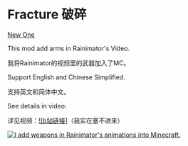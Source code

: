 # Fracture 破碎

[New One](https://github.com/RainimatorModDev/RainimatorMod)

This mod add arms in Rainimator's Video.

我将Rainimator的视频里的武器加入了MC。

Support English and Chinese Simplified.

支持英文和简体中文。

See details in video:

详见视频：[![b站链接]](https://www.bilibili.com/video/BV1Av411P7Un)（我实在塞不进来）

[![I add weapons in Rainimator's animations into Minecraft.](https://res.cloudinary.com/marcomontalbano/image/upload/v1631021859/video_to_markdown/images/youtube--_FBifpZwbRc-c05b58ac6eb4c4700831b2b3070cd403.jpg)](https://www.youtube.com/watch?v=_FBifpZwbRc "I add weapons in Rainimator's animations into Minecraft.")
